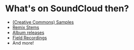 # What's on SoundCloud then?

- [(Creative Commons) Samples](http://soundcloud.com/creativecommons)
- [Remix Stems](http://soundcloud.com/labrinth/sets/earthquake-stems/)
- [Album releases](http://soundcloud.com/foofighters/sets/wasting-light/)
- [Field Recordings](http://soundcloud.com/groups/field-recordings)
- And more!